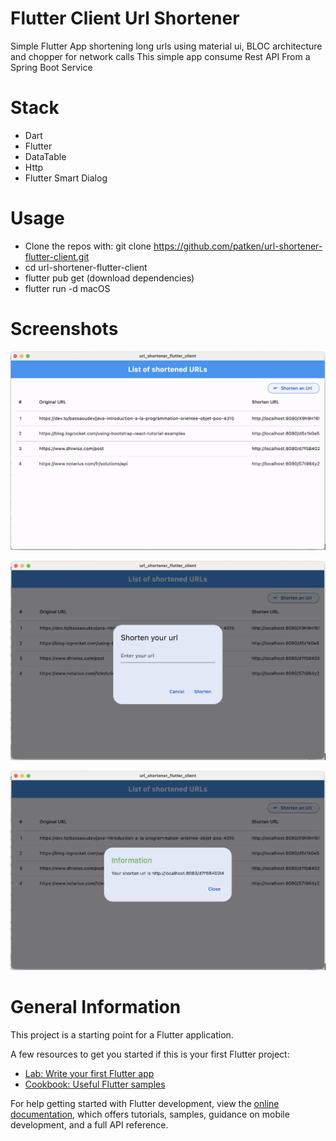 # Flutter Client Url Shortener

Simple Flutter App shortening long urls using material ui, BLOC architecture and chopper for network calls
This simple app consume Rest API From a Spring Boot Service


# Stack
* Dart
* Flutter
* DataTable
* Http
* Flutter Smart Dialog

# Usage
* Clone the repos with: git clone https://github.com/patken/url-shortener-flutter-client.git
* cd url-shortener-flutter-client
* flutter pub get (download dependencies)
* flutter run -d macOS


# Screenshots

![List of shortened URLs](images/screen_01.png)

![List of shortened URLs](images/screen_02.png)

![List of shortened URLs](images/screen_03.png)


# General Information

This project is a starting point for a Flutter application.

A few resources to get you started if this is your first Flutter project:

- [Lab: Write your first Flutter app](https://docs.flutter.dev/get-started/codelab)
- [Cookbook: Useful Flutter samples](https://docs.flutter.dev/cookbook)

For help getting started with Flutter development, view the
[online documentation](https://docs.flutter.dev/), which offers tutorials,
samples, guidance on mobile development, and a full API reference.
